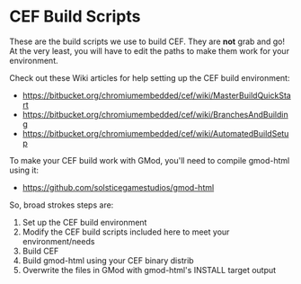 # CEF Build Scripts

These are the build scripts we use to build CEF. They are **not** grab and go! At the very least, you will have to edit the paths to make them work for your environment.

Check out these Wiki articles for help setting up the CEF build environment:
- https://bitbucket.org/chromiumembedded/cef/wiki/MasterBuildQuickStart
- https://bitbucket.org/chromiumembedded/cef/wiki/BranchesAndBuilding
- https://bitbucket.org/chromiumembedded/cef/wiki/AutomatedBuildSetup

To make your CEF build work with GMod, you'll need to compile gmod-html using it:
- https://github.com/solsticegamestudios/gmod-html

So, broad strokes steps are:
1. Set up the CEF build environment
2. Modify the CEF build scripts included here to meet your environment/needs
3. Build CEF
4. Build gmod-html using your CEF binary distrib
5. Overwrite the files in GMod with gmod-html's INSTALL target output
